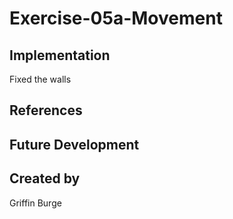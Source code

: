 # Exercise-05a-Movement


## Implementation
Fixed the walls
## References

## Future Development

## Created by
Griffin Burge
